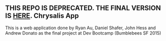 THIS REPO IS DEPRECATED. THE FINAL VERSION IS <a href="https://github.com/dannyshafer/Chrysalis-App2.0">HERE</a>.
Chrysalis App
---------------
This is a web application done by Ryan Au, Daniel Shafer, John Hess and Andrew Donato as the final project at Dev Bootcamp (Bumblebees SF 2015)
